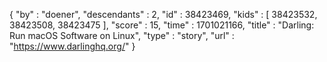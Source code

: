 {
  "by" : "doener",
  "descendants" : 2,
  "id" : 38423469,
  "kids" : [ 38423532, 38423508, 38423475 ],
  "score" : 15,
  "time" : 1701021166,
  "title" : "Darling: Run macOS Software on Linux",
  "type" : "story",
  "url" : "https://www.darlinghq.org/"
}
